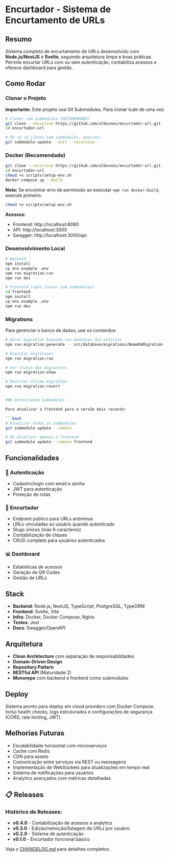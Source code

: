 # Encurtador - Sistema de Encurtamento de URLs

## Resumo

Sistema completo de encurtamento de URLs desenvolvido com **Node.js/NestJS** e **Svelte**, seguindo arquitetura limpa e boas práticas. Permite encurtar URLs com ou sem autenticação, contabiliza acessos e oferece dashboard para gestão.



## Como Rodar

### Clonar o Projeto

**Importante:** Este projeto usa Git Submodules. Para clonar tudo de uma vez:

```bash
# Clonar com submodules (RECOMENDADO)
git clone --recursive https://github.com/albnunes/encurtador-url.git
cd encurtador-url

# OU se já clonou sem submodules, execute:
git submodule update --init --recursive
```

### Docker (Recomendado)

```bash
git clone --recursive https://github.com/albnunes/encurtador-url.git
cd encurtador-url
chmod +x scripts/setup-env.sh  
docker-compose up --build
```

**Nota:** Se encontrar erro de permissão ao executar `npm run docker:build`, execute primeiro:

```bash
chmod +x scripts/setup-env.sh
```

**Acessos:**

- Frontend: http://localhost:8080
- API: http://localhost:3000
- Swagger: http://localhost:3000/api

### Desenvolvimento Local

```bash
# Backend
npm install
cp env.example .env
npm run migration:run
npm run dev

# Frontend (após clonar com submodules)
cd frontend
npm install
cp env.example .env
npm run dev
```

### Migrations

Para gerenciar o banco de dados, use os comandos:

```bash
# Gerar migration baseada nas mudanças das entities
npm run migration:generate -- src/database/migrations/NomeDaMigration

# Executar migrations
npm run migration:run

# Ver status das migrations
npm run migration:show

# Reverter última migration
npm run migration:revert


### Gerenciando Submodules

Para atualizar o frontend para a versão mais recente:

```bash
# Atualizar todos os submodules
git submodule update --remote

# OU atualizar apenas o frontend
git submodule update --remote frontend
```



## Funcionalidades

### 🔐 Autenticação

- Cadastro/login com email e senha
- JWT para autenticação
- Proteção de rotas

### 🔗 Encurtador

- Endpoint público para URLs anônimas
- URLs vinculadas ao usuário quando autenticado
- Slugs únicos (máx 6 caracteres)
- Contabilização de cliques
- CRUD completo para usuários autenticados

### 📊 Dashboard

- Estatísticas de acessos
- Geração de QR Codes
- Gestão de URLs

## Stack

- **Backend**: Node.js, NestJS, TypeScript, PostgreSQL, TypeORM
- **Frontend**: Svelte, Vite
- **Infra**: Docker, Docker Compose, Nginx
- **Testes**: Jest
- **Docs**: Swagger/OpenAPI

## Arquitetura

- **Clean Architecture** com separação de responsabilidades
- **Domain-Driven Design**
- **Repository Pattern**
- **RESTful API** (Maturidade 2)
- **Monorepo** com backend e frontend como submodules

## Deploy

Sistema pronto para deploy em cloud providers com Docker Compose. Inclui health checks, logs estruturados e configurações de segurança (CORS, rate limiting, JWT).

## Melhorias Futuras

- Escalabilidade horizontal com microserviços
- Cache com Redis
- CDN para assets
- Comunicação entre serviços via REST ou mensageria
- Implementação de WebSockets para atualizações em tempo real
- Sistema de notificações para usuários
- Analytics avançados com métricas detalhadas

## 📋 Releases

### Histórico de Releases:

- **v0.4.0** - Contabilização de acessos e analytics
- **v0.3.0** - Edição/remoção/listagem de URLs por usuário
- **v0.2.0** - Sistema de autenticação
- **v0.1.0** - Encurtador funcional básico

Veja o [CHANGELOG.md](./CHANGELOG.md) para detalhes completos.
